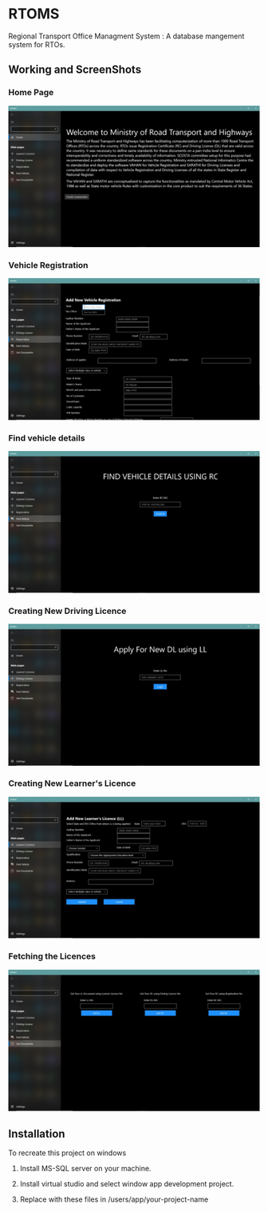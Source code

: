 # RTOMS
Regional Transport Office Managment System : A database mangement system for RTOs.

## Working and ScreenShots 
### Home Page
![home](https://github.com/Vaibhavsaharan/RTOMS/blob/master/scr/IMG-20201015-WA0015.jpg)

### Vehicle Registration
![LL](https://github.com/Vaibhavsaharan/RTOMS/blob/master/scr/IMG-20201015-WA0014.jpg)

### Find vehicle details
![DL](https://github.com/Vaibhavsaharan/RTOMS/blob/master/scr/IMG-20201015-WA0013.jpg)

### Creating New Driving Licence
![f](https://github.com/Vaibhavsaharan/RTOMS/blob/master/scr/IMG-20201015-WA0012.jpg)

### Creating New Learner's Licence
![ff](https://github.com/Vaibhavsaharan/RTOMS/blob/master/scr/IMG-20201015-WA0011.jpg)

### Fetching the Licences
![fff](https://github.com/Vaibhavsaharan/RTOMS/blob/master/scr/IMG-20201015-WA0010.jpg)

## Installation
To recreate this project on windows

1. Install MS-SQL server on your machine.

2. Install virtual studio and select window app development project.

3. Replace with these files in /users/app/your-project-name

